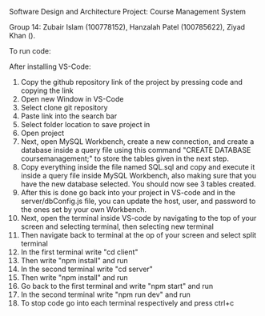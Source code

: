 Software Design and Architecture Project: Course Management System

Group 14: Zubair Islam (100778152), Hanzalah Patel (100785622), Ziyad Khan (). 

To run code: 

After installing VS-Code:

   1. Copy the github repository link of the project by pressing code and copying the link
   2. Open new Window in VS-Code
   3. Select clone git repository
   4. Paste link into the search bar
   5. Select folder location to save project in
   6. Open project
   7. Next, open MySQL Workbench, create a new connection, and create a database inside a query file using this command "CREATE DATABASE coursemanagement;"
   to store the tables given in the next step.
   8. Copy everything inside the file named SQL.sql and copy and execute it inside a query file inside MySQL Workbench, also making sure that 
   you have the new database selected. You should now see 3 tables created. 
   9. After this is done go back into your project in VS-code and in the server/dbConfig.js file, you can update the host, user, and 
   password to the ones set by your own Workbench.
   10. Next, open the terminal inside VS-code by navigating to the top of your screen and selecting terminal, then selecting new terminal
   11. Then navigate back to terminal at the op of your screen and select split terminal
   12. In the first terminal write "cd client"
   13. Then write "npm install" and run
   14. In the second terminal write "cd server"
   15. Then write "npm install" and run
   16. Go back to the first terminal and write "npm start" and run
   17. In the second terminal write "npm run dev" and run
   18. To stop code go into each terminal respectively and press ctrl+c
   




